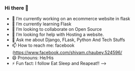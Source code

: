 ### Hi there 👋

- 🔭 I’m currently working on an ecommerce website in flask
- 🌱 I’m currently learning Flask
- 👯 I’m looking to collaborate on Open Source
- 🤔 I’m looking for help with Hosting a website.
- 💬 Ask me about Django, FLask, Python And Tech Stuffs
- 📫 How to reach me: facebook :https://www.facebook.com/shivam.chaubey.524596/
- 😄 Pronouns: He/His
- ⚡ Fun fact: I follow Eat Sleep and Reapeat!!
-->
